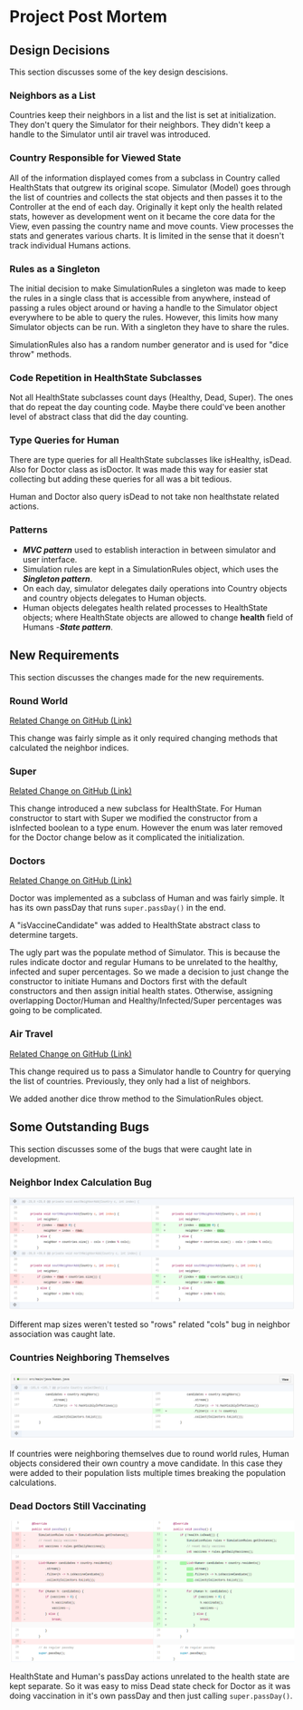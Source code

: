 # Project Post Mortem

## Design Decisions

This section discusses some of the key design descisions.

### Neighbors as a List

Countries keep their neighbors in a list and the list is set at initialization.
They don't query the Simulator for their neighbors. They didn't keep a handle
to the Simulator until air travel was introduced.

### Country Responsible for Viewed State

All of the information displayed comes from a subclass in Country called
HealthStats that outgrew its original scope. Simulator (Model) goes through the
list of countries and collects the stat objects and then passes it to the
Controller at the end of each day. Originally it kept only the health related
stats, however as development went on it became the core data for the View,
even passing the country name and move counts.  View processes the stats and
generates various charts. It is limited in the sense that it doesn't track
individual Humans actions.

### Rules as a Singleton

The initial decision to make SimulationRules a singleton was made to keep the
rules in a single class that is accessible from anywhere, instead of passing a
rules object around or having a handle to the Simulator object everywhere to be
able to query the rules. However, this limits how many Simulator objects can be
run. With a singleton they have to share the rules.

SimulationRules also has a random number generator and is used for "dice throw"
methods.

### Code Repetition in HealthState Subclasses

Not all HealthState subclasses count days (Healthy, Dead, Super). The ones that
do repeat the day counting code. Maybe there could've been another level of
abstract class that did the day counting.

### Type Queries for Human

There are type queries for all HealthState subclasses like isHealthy, isDead.
Also for Doctor class as isDoctor. It was made this way for easier stat
collecting but adding these queries for all was a bit tedious.

Human and Doctor also query isDead to not take non healthstate related actions.

### Patterns

* ***MVC pattern*** used to establish interaction in between simulator and user
  interface.
* Simulation rules are kept in a SimulationRules object, which uses the
  ***Singleton pattern***.
* On each day, simulator delegates daily operations into Country objects and
  country objects delegates to Human objects.
* Human objects delegates health related processes to HealthState objects;
  where HealthState objects are allowed to change **health** field of Humans
  -***State pattern***.

## New Requirements

This section discusses the changes made for the new requirements.

### Round World

[Related Change on GitHub (Link)](https://github.com/ozusrl/CS534-kivanccakmak-okanpalaz/commit/824cb1fdc5306ff98c4ce2375f623f892dedcf70)

This change was fairly simple as it only required changing methods that
calculated the neighbor indices.

### Super

[Related Change on GitHub (Link)](https://github.com/ozusrl/CS534-kivanccakmak-okanpalaz/commit/28ae1e4e1043619a4b947b959962962ce707260c)

This change introduced a new subclass for HealthState. For Human constructor to
start with Super we modified the constructor from a isInfected boolean to a
type enum. However the enum was later removed for the Doctor change below as it
complicated the initialization.

### Doctors

[Related Change on GitHub (Link)](https://github.com/ozusrl/CS534-kivanccakmak-okanpalaz/commit/5e09ceda9b9bde3a40f469fe9705150255f5d9a5)

Doctor was implemented as a subclass of Human and was fairly simple. It has its
own passDay that runs `super.passDay()` in the end.

A "isVaccineCandidate" was added to HealthState abstract class to determine
targets.

The ugly part was the populate method of Simulator. This is because the rules
indicate doctor and regular Humans to be unrelated to the healthy, infected and
super percentages. So we made a decision to just change the constructor to
initiate Humans and Doctors first with the default constructors and then assign
initial health states. Otherwise, assigning overlapping Doctor/Human and
Healthy/Infected/Super percentages was going to be complicated.

### Air Travel

[Related Change on GitHub (Link)](https://github.com/ozusrl/CS534-kivanccakmak-okanpalaz/commit/882c76ba24abf62756eb4cacd3f5f828fe21f1e6)

This change required us to pass a Simulator handle to Country for querying the
list of countries. Previously, they only had a list of neighbors.

We added another dice throw method to the SimulationRules object.

## Some Outstanding Bugs

This section discusses some of the bugs that were caught late in development.

### Neighbor Index Calculation Bug

![Neighbor Index Calculation Bug](./doc/index.png)

Different map sizes weren't tested so "rows" related "cols" bug in neighbor
association was caught late.

### Countries Neighboring Themselves

![Countries Neighboring Themselves](doc/move.png)

If countries were neighboring themselves due to round world rules, Human
objects considered their own country a move candidate. In this case they were
added to their population lists multiple times breaking the population
calculations.


### Dead Doctors Still Vaccinating

![Dead Doctors Still Vaccinating](doc/deaddoctor.png)

HealthState and Human's passDay actions unrelated to the health state are kept
separate. So it was easy to miss Dead state check for Doctor as it was doing
vaccination in it's own passDay and then just calling `super.passDay()`.

